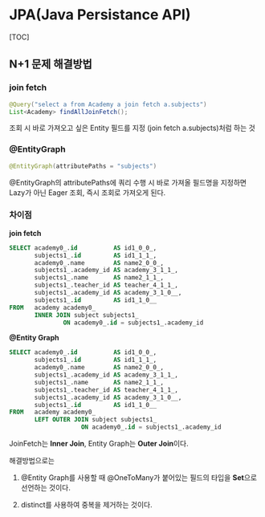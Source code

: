 # JPA(Java Persistance API)

[TOC]

##  N+1 문제 해결방법

### join fetch

```java
@Query("select a from Academy a join fetch a.subjects")
List<Academy> findAllJoinFetch();
```

조회 시 바로 가져오고 싶은 Entity 필드를 지정 (join fetch a.subjects)처럼 하는 것

### @EntityGraph

```java
@EntityGraph(attributePaths = "subjects")
```

@EntityGraph의 attributePaths에 쿼리 수행 시 바로 가져올 필드명을 지정하면 Lazy가 아닌 Eager 조회, 즉시 조회로 가져오게 된다.

### 차이점

**join fetch**

```sql
SELECT academy0_.id          AS id1_0_0_, 
       subjects1_.id         AS id1_1_1_, 
       academy0_.name        AS name2_0_0_, 
       subjects1_.academy_id AS academy_3_1_1_, 
       subjects1_.name       AS name2_1_1_, 
       subjects1_.teacher_id AS teacher_4_1_1_, 
       subjects1_.academy_id AS academy_3_1_0__, 
       subjects1_.id         AS id1_1_0__ 
FROM   academy academy0_ 
       INNER JOIN subject subjects1_ 
               ON academy0_.id = subjects1_.academy_id 
```

**@Entity Graph**

```sql 
SELECT academy0_.id          AS id1_0_0_, 
       subjects1_.id         AS id1_1_1_, 
       academy0_.name        AS name2_0_0_, 
       subjects1_.academy_id AS academy_3_1_1_, 
       subjects1_.name       AS name2_1_1_, 
       subjects1_.teacher_id AS teacher_4_1_1_, 
       subjects1_.academy_id AS academy_3_1_0__, 
       subjects1_.id         AS id1_1_0__ 
FROM   academy academy0_ 
       LEFT OUTER JOIN subject subjects1_ 
                    ON academy0_.id = subjects1_.academy_id 
```

JoinFetch는 **Inner Join**, Entity Graph는 **Outer Join**이다.

해결방법으로는

1. @Entity Graph를 사용할 때 @OneToMany가 붙어있는 필드의 타입을 **Set**으로 선언하는 것이다.

2. distinct를 사용하여 중복을 제거하는 것이다.

